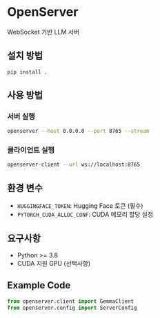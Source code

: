 # OpenServer

WebSocket 기반 LLM 서버

## 설치 방법

```bash
pip install .
```

## 사용 방법

### 서버 실행
```bash
openserver --host 0.0.0.0 --port 8765 --stream
```

### 클라이언트 실행
```bash
openserver-client --url ws://localhost:8765
```

## 환경 변수

- `HUGGINGFACE_TOKEN`: Hugging Face 토큰 (필수) 
- `PYTORCH_CUDA_ALLOC_CONF`: CUDA 메모리 할당 설정

## 요구사항

- Python >= 3.8 
- CUDA 지원 GPU (선택사항) 

## Example Code
```python
from openserver.client import GemmaClient
from openserver.config import ServerConfig
```
